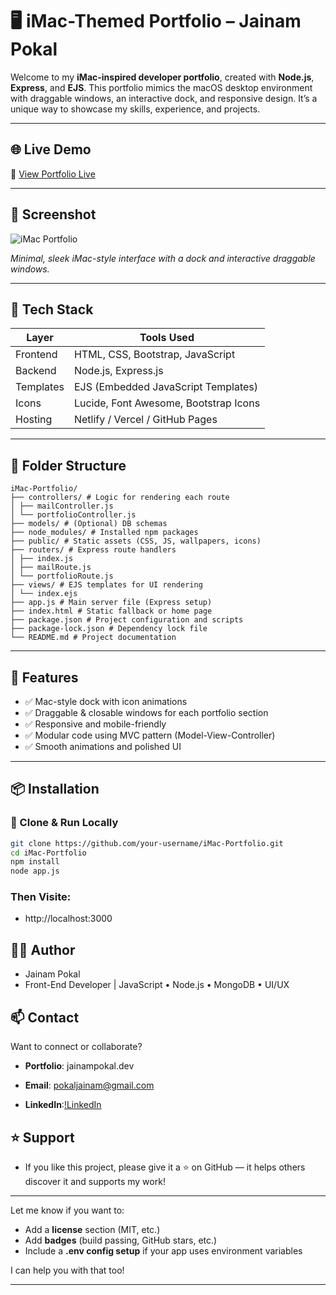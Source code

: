 # 🖥️ iMac-Themed Portfolio – Jainam Pokal

Welcome to my **iMac-inspired developer portfolio**, created with **Node.js**, **Express**, and **EJS**. This portfolio mimics the macOS desktop environment with draggable windows, an interactive dock, and responsive design. It’s a unique way to showcase my skills, experience, and projects.

---

## 🌐 Live Demo

🔗 [View Portfolio Live](https://portfolio-hovh.onrender.com)

---

## 📸 Screenshot

![iMac Portfolio](https://github.com/user-attachments/assets/e71e4a86-8b95-496b-9da7-7bb8df2f2732)

*Minimal, sleek iMac-style interface with a dock and interactive draggable windows.*

---

## 🧰 Tech Stack

| Layer     | Tools Used                                      |
|-----------|-------------------------------------------------|
| Frontend  | HTML, CSS, Bootstrap, JavaScript                |
| Backend   | Node.js, Express.js                             |
| Templates | EJS (Embedded JavaScript Templates)             |
| Icons     | Lucide, Font Awesome, Bootstrap Icons           |
| Hosting   | Netlify / Vercel / GitHub Pages                 |

---

## 📁 Folder Structure

```
iMac-Portfolio/
├── controllers/ # Logic for rendering each route
│ ├── mailController.js
│ └── portfolioController.js
├── models/ # (Optional) DB schemas
├── node_modules/ # Installed npm packages
├── public/ # Static assets (CSS, JS, wallpapers, icons)
├── routers/ # Express route handlers
│ ├── index.js
│ ├── mailRoute.js
│ └── portfolioRoute.js
├── views/ # EJS templates for UI rendering
│ └── index.ejs
├── app.js # Main server file (Express setup)
├── index.html # Static fallback or home page
├── package.json # Project configuration and scripts
├── package-lock.json # Dependency lock file
└── README.md # Project documentation

```

---

## 🚀 Features

- ✅ Mac-style dock with icon animations  
- ✅ Draggable & closable windows for each portfolio section  
- ✅ Responsive and mobile-friendly  
- ✅ Modular code using MVC pattern (Model-View-Controller)  
- ✅ Smooth animations and polished UI  

---

## 📦 Installation

### 🔧 Clone & Run Locally

```bash
git clone https://github.com/your-username/iMac-Portfolio.git
cd iMac-Portfolio
npm install
node app.js
```

### Then Visite:

- http://localhost:3000


## 👨‍💻 Author

- Jainam Pokal
- Front-End Developer | JavaScript • Node.js • MongoDB • UI/UX


## 📫 Contact
Want to connect or collaborate?

- **Portfolio**: jainampokal.dev

- **Email**: pokaljainam@gmail.com

- **LinkedIn**:[!LinkedIn](https://www.linkedin.com/in/jainam-pokal-484413243/)


## ⭐ Support

- If you like this project, please give it a ⭐ on GitHub — it helps others discover it and supports my work!


---

Let me know if you want to:

- Add a **license** section (MIT, etc.)  
- Add **badges** (build passing, GitHub stars, etc.)  
- Include a **.env config setup** if your app uses environment variables  

I can help you with that too!

---

